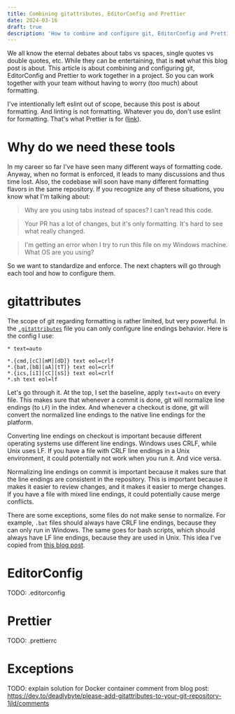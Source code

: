 ```yaml
---
title: Combining gitattributes, EditorConfig and Prettier
date: 2024-03-16
draft: true
description: 'How to combine and configure git, EditorConfig and Prettier to work together in a project.'
---
```


We all know the eternal debates about tabs vs spaces, single quotes vs double quotes, etc. While they can be entertaining, that is **not**
what this blog post is about. This article is about combining and configuring git, EditorConfig and Prettier to work together in a project.
So you can work together with your team without having to worry (too much) about formatting.

I've intentionally left eslint out of scope, because this post is about formatting. And linting is not formatting. Whatever you do, don't
use eslint for formatting. That's what Prettier is for
([link](https://www.joshuakgoldberg.com/blog/you-probably-dont-need-eslint-config-prettier-or-eslint-plugin-prettier/)).

# Why do we need these tools

In my career so far I've have seen many different ways of formatting code. Anyway, when no format is enforced, it leads to many discussions
and thus time lost. Also, the codebase will soon have many different formatting flavors in the same repository. If you recognize any of
these situations, you know what I'm talking about:

> Why are you using tabs instead of spaces? I can't read this code.

> Your PR has a lot of changes, but it's only formatting. It's hard to see what really changed.

> I'm getting an error when I try to run this file on my Windows machine. What OS are you using?

So we want to standardize and enforce. The next chapters will go through each tool and how to configure them.

# gitattributes

The scope of git regarding formatting is rather limited, but very powerful. In the
[`.gitattributes`](https://git-scm.com/docs/gitattributes) file you can only configure line endings behavior. Here is the config I use:

```text
* text=auto

*.{cmd,[cC][mM][dD]} text eol=crlf
*.{bat,[bB][aA][tT]} text eol=crlf
*.{ics,[iI][cC][sS]} text eol=crlf
*.sh text eol=lf
```

Let's go through it. At the top, I set the baseline, apply `text=auto` on every file. This makes sure that whenever a commit is done, git
will normalize line endings (to `LF`) in the index. And whenever a checkout is done, git will convert the normalized line endings to the
native line endings for the platform.

Converting line endings on checkout is important because different operating systems use different line endings. Windows uses CRLF, while
Unix uses LF. If you have a file with CRLF line endings in a Unix environment, it could potentially not work when you run it. And vice
versa.

Normalizing line endings on commit is important because it makes sure that the line endings are consistent in the repository. This is
important because it makes it easier to review changes, and it makes it easier to merge changes. If you have a file with mixed line endings,
it could potentially cause merge conflicts.

There are some exceptions, some files do not make sense to normalize. For example, `.bat` files should always have CRLF line endings,
because they can only run in Windows. The same goes for bash scripts, which should always have LF line endings, because they are used in
Unix. This idea I've copied from [this blog post](https://rehansaeed.com/gitattributes-best-practices/).

# EditorConfig

TODO: .editorconfig

# Prettier

TODO: .prettierrc

# Exceptions

TODO: explain solution for Docker container comment from blog post:
https://dev.to/deadlybyte/please-add-gitattributes-to-your-git-repository-1jld/comments
